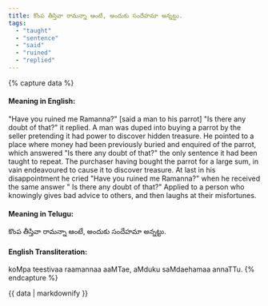 ```yaml
---
title: కొంప తీస్తివా రామన్నా ఆంటే, అందుకు సందేహమా అన్నట్టు.
tags:
  - "taught"
  - "sentence"
  - "said"
  - "ruined"
  - "replied"
---
```


{% capture data %}
#### Meaning in English:
"Have you ruined me Ramanna?" [said a man to his parrot] "Is there any doubt of that?" it replied.
A man was duped into buying a parrot by the seller pretending it had power to discover hidden treasure. He pointed to a place where money had been previously buried and enquired of the parrot, which answered "Is there any doubt of that?" the only sentence it had been taught to repeat. The purchaser having bought the parrot for a large sum, in vain endeavoured to cause it to discover treasure. At last in his disappointment he cried "Have you ruined me Ramanna?" when he received the same answer " Is there any doubt of that?"
Applied to a person who knowingly gives bad advice to others, and then laughs at their misfortunes.

#### Meaning in Telugu:
కొంప తీస్తివా రామన్నా ఆంటే, అందుకు సందేహమా అన్నట్టు.

#### English Transliteration:
koMpa teestivaa raamannaa aaMTae, aMduku saMdaehamaa annaTTu.
{% endcapture %}

{{ data | markdownify }}

